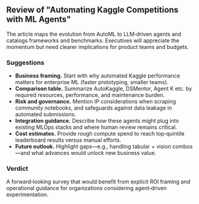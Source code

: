 ## Review of "Automating Kaggle Competitions with ML Agents"

The article maps the evolution from AutoML to LLM‑driven agents and catalogs frameworks and benchmarks. Executives will appreciate the momentum but need clearer implications for product teams and budgets.

### Suggestions
- **Business framing.** Start with why automated Kaggle performance matters for enterprise ML (faster prototyping, smaller teams).
- **Comparison table.** Summarize AutoKaggle, DSMentor, Agent K etc. by required resources, performance, and maintenance burden.
- **Risk and governance.** Mention IP considerations when scraping community notebooks, and safeguards against data leakage in automated submissions.
- **Integration guidance.** Describe how these agents might plug into existing MLOps stacks and where human review remains critical.
- **Cost estimates.** Provide rough compute spend to reach top‑quintile leaderboard results versus manual efforts.
- **Future outlook.** Highlight gaps—e.g., handling tabular + vision combos—and what advances would unlock new business value.

### Verdict
A forward‑looking survey that would benefit from explicit ROI framing and operational guidance for organizations considering agent‑driven experimentation.
